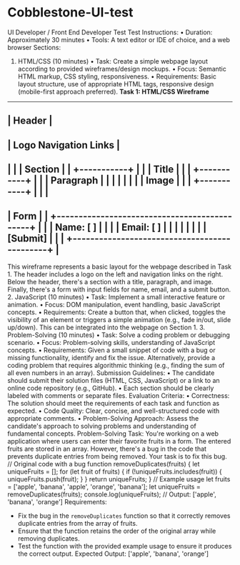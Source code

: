 # Cobblestone-UI-test

UI Developer / Front End Developer Test
Test Instructions:
• Duration: Approximately 30 minutes
• Tools: A text editor or IDE of choice, and a web browser
Sections:
1. HTML/CSS (10 minutes)
• Task: Create a simple webpage layout according to provided wireframes/design 
mockups.
• Focus: Semantic HTML markup, CSS styling, responsiveness.
• Requirements: Basic layout structure, use of appropriate HTML tags, responsive design 
(mobile-first approach preferred).
**Task 1: HTML/CSS Wireframe**
---------------------------------------------------
| Header |
---------------------------------------------------
| Logo Navigation Links |
---------------------------------------------------
| |
| Section |
| +-----------+ |
| | Title | |
| +-----------+ |
| | Paragraph | |
| | | |
| | Image | |
| +-----------+ |
| |
---------------------------------------------------
| Form |
| +---------------------------------------------+ |
| | Name: [ ] | |
| | Email: [ ] | |
| | | |
| | [Submit] | |
| +---------------------------------------------+ |
---------------------------------------------------
This wireframe represents a basic layout for the webpage described in Task 1. The 
header includes a logo on the left and navigation links on the right. Below the header, 
there's a section with a title, paragraph, and image. Finally, there's a form with input 
fields for name, email, and a submit button.
2. JavaScript (10 minutes)
• Task: Implement a small interactive feature or animation.
• Focus: DOM manipulation, event handling, basic JavaScript concepts.
• Requirements: Create a button that, when clicked, toggles the visibility of an element or 
triggers a simple animation (e.g., fade in/out, slide up/down). This can be integrated into 
the webpage on Section 1.
3. Problem-Solving (10 minutes)
• Task: Solve a coding problem or debugging scenario.
• Focus: Problem-solving skills, understanding of JavaScript concepts.
• Requirements: Given a small snippet of code with a bug or missing functionality, 
identify and fix the issue. Alternatively, provide a coding problem that requires 
algorithmic thinking (e.g., finding the sum of all even numbers in an array).
Submission Guidelines:
• The candidate should submit their solution files (HTML, CSS, JavaScript) or a link to an 
online code repository (e.g., GitHub).
• Each section should be clearly labeled with comments or separate files.
Evaluation Criteria:
• Correctness: The solution should meet the requirements of each task and function as 
expected.
• Code Quality: Clear, concise, and well-structured code with appropriate comments.
• Problem-Solving Approach: Assess the candidate's approach to solving problems and 
understanding of fundamental concepts.
Problem-Solving Task:
You're working on a web application where users can enter their favorite fruits in a form. The 
entered fruits are stored in an array. However, there's a bug in the code that prevents duplicate 
entries from being removed. Your task is to fix this bug.
// Original code with a bug
function removeDuplicates(fruits) {
 let uniqueFruits = [];
 for (let fruit of fruits) {
 if (!uniqueFruits.includes(fruit)) {
 uniqueFruits.push(fruit);
 }
 }
 return uniqueFruits;
}
// Example usage
let fruits = ['apple', 'banana', 'apple', 'orange', 'banana'];
let uniqueFruits = removeDuplicates(fruits);
console.log(uniqueFruits); // Output: ['apple', 'banana', 'orange']
Requirements:
- Fix the bug in the `removeDuplicates` function so that it correctly removes duplicate entries from 
the array of fruits.
- Ensure that the function retains the order of the original array while removing duplicates.
- Test the function with the provided example usage to ensure it produces the correct output.
Expected Output:
['apple', 'banana', 'orange']
